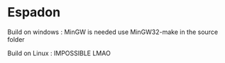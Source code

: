 # Espadon

Build on windows :
  MinGW is needed
  use MinGW32-make in the source folder
 
Build on Linux : 
  IMPOSSIBLE LMAO
